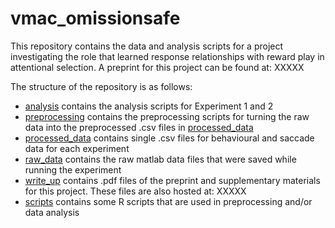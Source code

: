 
# vmac\_omissionsafe

<!-- badges: start -->

<!-- badges: end -->

This repository contains the data and analysis scripts for a project investigating the role that learned response relationships with reward play in attentional selection. A preprint for this project can be found at: XXXXX

The structure of the repository is as follows: 
- [analysis](analysis) contains the analysis scripts for Experiment 1 and 2
- [preprocessing](preprocessing) contains the preprocessing scripts for turning the raw data into the preprocessed .csv files in [processed_data](processed_data)
- [processed_data](processed_data) contains single .csv files for behavioural and saccade data for each experiment
- [raw_data](raw_data) contains the raw matlab data files that were saved while running the experiment
- [write_up](write_up) contains .pdf files of the preprint and supplementary materials for this project. These files are also hosted at: XXXXX
- [scripts](scripts) contains some R scripts that are used in preprocessing and/or data analysis 